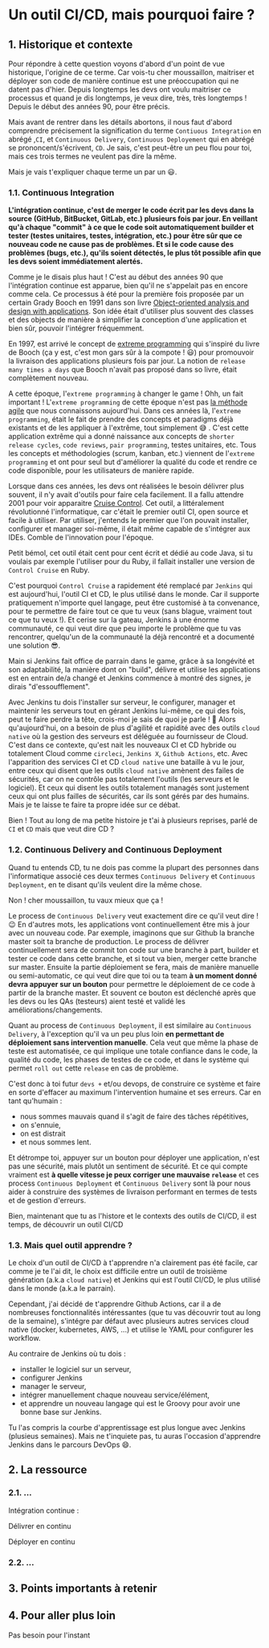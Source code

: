 # Un outil CI/CD, mais pourquoi faire ?

## 1. Historique et contexte

Pour répondre à cette question voyons d'abord d'un point de vue historique, l'origine de ce terme. Car vois-tu cher moussaillon, 
maitriser et déployer son code de manière continue est une préoccupation qui ne datent pas d'hier.
Depuis longtemps les devs ont voulu maitriser ce processus et quand je dis longtemps, je veux dire, très, très longtemps !
Depuis le début des années 90, pour être précis.

Mais avant de rentrer dans les détails abortons, il nous faut d'abord comprendre précisement la signification du terme `Contiuous Integration` en abrégé ,`CI`, et `Continuous Delivery`, `Continuous Deployement` qui en abrégé se prononcent/s'écrivent, `CD`. 
Je sais, c'est peut-être un peu flou pour toi, mais ces trois termes ne veulent pas dire la même.

Mais je vais t'expliquer chaque terme un par un 😃.


### 1.1. Continuous Integration
**L'intégration continue, c'est de merger le code écrit par les devs dans la source (GitHub, BitBucket, GitLab, etc.)
plusieurs fois par jour. En veillant qu'à chaque "commit" à ce que le code soit automatiquement builder et tester (testes unitaires, testes, intégration, etc.)
pour être sûr que ce nouveau code ne cause pas de problèmes. Et si le code cause des problèmes (bugs, etc.), qu'ils soient détectés, le plus tôt possible afin que les devs soient immédiatement alertés.**

Comme je le disais plus haut ! C'est au début des années 90 que l'intégration continue est apparue, bien qu'il ne s'appelait pas en encore comme cela.
Ce processus à été pour la première fois proposée par un certain Grady Booch en 1991 dans son livre [Object-oriented analysis and design with applications](https://www.goodreads.com/book/show/424923.Object_Oriented_Analysis_and_Design_with_Applications).
Son idée était d'utiliser plus souvent des classes et des objects de manière à simplifier la conception d'une application et bien sûr, pouvoir l'intégrer fréquemment.

En 1997, est arrivé le concept de [extreme programming](https://www.umsl.edu/~sauterv/analysis/f06Papers/Hutagalung/#:~:text=The%20origin%20of%20extreme%20programming,to%20be%20a%20successful%20method.) qui s'inspiré du livre de Booch (ça y est, c'est mon gars sûr à la compote ! 😃)
pour promouvoir la livraison des applications plusieurs fois par jour. La notion de `release many times a days` que Booch n'avait pas proposé dans so livre, était complètement nouveau.

A cette époque, l'`extreme programming` à changer le game !
Ohh, un fait important ! L'`extreme programming` de cette époque n'est pas [la méthode agile](https://www.planzone.fr/blog/quest-ce-que-la-methodologie-extreme-programming) que nous connaissons aujourd'hui.
Dans ces années là, l'`extreme programming`, était le fait de prendre des concepts et paradigms déjà existants et de les appliquer à l'extrême, tout simplement 😅 .
C'est cette application extrême qui a donné naissance aux concepts de `shorter release cycles`, `code reviews`, `pair programming`, testes unitaires, etc.
Tous les concepts et méthodologies (scrum, kanban, etc.) viennent de l'`extreme programming` et ont pour seul but d'améliorer 
la qualité du code et rendre ce code disponible, pour les utilisateurs de manière rapide.

Lorsque dans ces années, les devs ont réalisées le besoin délivrer plus souvent, il n'y avait d'outils pour faire cela facilement.
Il a fallu attendre 2001 pour voir apparaitre [Cruise Control](http://cruisecontrol.sourceforge.net/).
Cet outil, a littéralement révolutionné l'informatique, car c'était le premier outil CI, open source et facile à utiliser.
Par utiliser, j'entends le premier que l'on pouvait installer, configurer et manager soi-même, il était même capable de s'intégrer aux IDEs. Comble de l'innovation pour l'époque.

Petit bémol, cet outil était cent pour cent écrit et dédié au code Java, si tu voulais par exemple l'utiliser pour du Ruby, il fallait installer une version de `Control Cruise` en Ruby.

C'est pourquoi `Control Cruise` a rapidement été remplacé par `Jenkins` qui est aujourd'hui, l'outil CI et CD, le plus utilisé dans le monde.
Car il supporte pratiquement n'importe quel langage, peut être customisé à ta convenance, pour te permettre de faire tout ce que tu veux (sans blague, vraiment tout ce que tu veux !).
Et cerise sur la gateau, Jenkins à une énorme communauté, ce qui veut dire que peu importe le problème que tu vas rencontrer, 
quelqu'un de la communauté la déjà rencontré et a documenté une solution 😎.

Main si Jenkins fait office de parrain dans le game, grâce à sa longévité et son adaptabilité, 
la manière dont on "build", délivre et utilise les applications est en entrain de/a changé
et Jenkins commence à montré des signes, je dirais "d'essoufflement". 

Avec Jenkins tu dois l'installer sur serveur, le configurer, manager et maintenir les serveurs tout en gérant Jenkins lui-même, ce qui des fois, peut te faire perdre la tête, crois-moi je sais de quoi je parle ! 🤯
Alors qu'aujourd'hui, on a besoin de plus d'agilité et rapidité avec des outils `cloud native` où la gestion des serveurs est déléguée au fournisseur de Cloud.
C'est dans ce contexte, qu'est nait les nouveaux CI et CD hybride ou totalement Cloud comme `circleci`, `Jenkins X`, `Github Actions`, etc.
Avec l'apparition des services CI et CD `cloud native` une bataille à vu le jour,
entre ceux qui disent que les outils `cloud native` amènent des failes de sécurités, car on ne contrôle pas totalement l'outils (les serveurs et le logiciel).
Et ceux qui disent les outils totalement managés sont justement ceux qui ont plus failles de sécurités, car ils sont gérés par des humains.
Mais je te laisse te faire ta propre idée sur ce débat.

Bien ! Tout au long de ma petite histoire je t'ai à plusieurs reprises, parlé de `CI` et `CD` mais que veut dire CD ?

### 1.2. Continuous Delivery and Continuous Deployment
Quand tu entends CD, tu ne dois pas comme la plupart des personnes dans l'informatique associé ces deux termes `Continuous Delivery` et `Continuous Deployment`, en te disant qu'ils veulent dire la même chose.

Non ! cher moussaillon, tu vaux mieux que ça !

Le process de `Continuous Delivery` veut exactement dire ce qu'il veut dire ! 😉
En d'autres mots, les applications vont continuellement être mis à jour avec un nouveau code.
Par exemple, imaginons que sur Github la branche master soit ta branche de production.
Le process de délivrer continuellement sera de commit ton code sur une branche à part, builder et tester ce code dans cette branche, et si tout va bien,
merger cette branche sur master.
Ensuite la partie déploiement se fera, mais de manière manuelle ou semi-automatic, ce qui veut dire que toi ou ta team 
**à un moment donné devra appuyer sur un bouton** pour permettre le déploiement de ce code à partir de la branche master.
Et souvent ce bouton est déclenché après que les devs ou les QAs (testeurs) aient testé et validé les améliorations/changements.


Quant au process de `Continuous Deployment`, il est similaire au `Continuous Delivery`, à l'exception qu'il va un peu plus loin **en permettant de déploiement sans intervention manuelle**.
Cela veut que même la phase de teste est automatisée, ce qui implique une totale confiance 
dans le code, la qualité du code, les phases de testes de ce code, 
et dans  le système qui permet `roll out` cette `release` en cas de problème.

C'est donc à toi futur `devs +` et/ou devops, de construire ce système et faire en sorte d'effacer au maximum l'intervention humaine et ses erreurs.
Car en tant qu'humain :
- nous sommes mauvais quand il s'agit de faire des tâches répétitives, 
- on s'ennuie, 
- on est distrait 
- et nous sommes lent.

Et détrompe toi, appuyer sur un bouton pour déployer une application, n'est pas une sécurité, mais plutôt un sentiment de sécurité.
Et ce qui compte vraiment est **à quelle vitesse je peux corriger une mauvaise `release`** et ces process
`Continuous Deployment` et `Continuous Delivery` sont là pour nous aider à 
construire des systèmes de livraison performant en termes de tests et de gestion d'erreurs.

Bien, maintenant que tu as l'histore et le contexts des outils de CI/CD, 
il est temps, de découvrir un outil CI/CD

### 1.3. Mais quel outil apprendre ?

Le choix d'un outil de CI/CD à t'apprendre n'a clairement pas été facile, 
car comme je te l'ai dit, le choix est difficile entre un outil de troisième génération (a.k.a `cloud native`)
et Jenkins qui est l'outil CI/CD, le plus utilisé dans le monde (a.k.a le parrain).

Cependant, j'ai décidé de t'apprendre Github Actions, car il a de nombreuses fonctionnalités intéressantes (que tu vas découvrir tout au long de la semaine),
s'intégre par défaut avec plusieurs autres services cloud native (docker, kubernetes, AWS, ...) et utilise le YAML pour configurer les workflow. 

Au contraire de Jenkins où tu dois :
- installer le logiciel sur un serveur, 
- configurer Jenkins
- manager le serveur,
- intégrer manuellement chaque nouveau service/élément,
- et apprendre un nouveau langage qui est le Groovy pour avoir une bonne base sur Jenkins.

Tu l'as compris la courbe d'apprentissage est plus longue avec Jenkins (plusieus semaines). 
Mais ne t'inquiete pas, tu auras l'occasion d'apprendre Jenkins dans le parcours DevOps 😄.


## 2. La ressource
### 2.1. ...

Intégration continue : 

Délivrer en continu

Déployer en continu

### 2.2. ...

## 3. Points importants à retenir


## 4. Pour aller plus loin
Pas besoin pour l'instant
